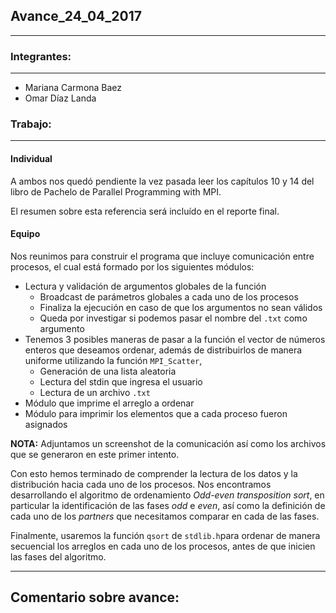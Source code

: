 ## Avance_24_04_2017

---

### Integrantes:

---

- Mariana Carmona Baez
- Omar Díaz Landa

### Trabajo:

---

#### Individual

A ambos nos quedó pendiente la vez pasada leer los capítulos 10 y 14 del libro
de Pachelo de Parallel Programming with MPI.

El resumen sobre esta referencia será incluído en el reporte final.



#### Equipo

Nos reunimos para construir el programa que incluye comunicación entre procesos,
el cual está formado por los siguientes módulos:

- Lectura y validación de argumentos globales de la función
  * Broadcast de parámetros globales a cada uno de los procesos
  * Finaliza la ejecución en caso de que los argumentos no sean válidos
  * Queda por investigar si podemos pasar el nombre del `.txt` como argumento
- Tenemos 3 posibles maneras de pasar a la función el vector de números enteros
 que deseamos ordenar, además de distribuirlos de manera uniforme utilizando la función
 `MPI_Scatter`,
  * Generación de una lista aleatoria
  * Lectura del stdin que ingresa el usuario
  * Lectura de un archivo `.txt`
- Módulo que imprime el arreglo a ordenar
- Módulo para imprimir los elementos que a cada proceso fueron asignados

__NOTA:__ Adjuntamos un screenshot de la comunicación así como los archivos que
se generaron en este primer intento.

Con esto hemos terminado de comprender la lectura de los datos y la distribución
hacia cada uno de los procesos. Nos encontramos desarrollando el algoritmo de
ordenamiento _Odd-even transposition sort_, en particular la identificación de las
fases _odd_ e _even_, así como la definición de cada uno de los _partners_ que necesitamos comparar
en cada de las fases.

Finalmente, usaremos la función `qsort` de `stdlib.h`para ordenar de manera
secuencial los arreglos en cada uno de los procesos, antes de que inicien las fases del
algoritmo.



---

## Comentario sobre avance:
